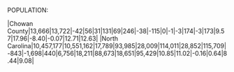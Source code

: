 POPULATION:

|Chowan County|13,666|13,722|-42|56|31|131|69|246|-38|-115|0|-1|-3|174|-3|173|9.57|17.96|-8.40|-0.07|12.71|12.63|
|North Carolina|10,457,177|10,551,162|17,789|93,985|28,009|114,011|28,852|115,709|-843|-1,698|440|6,756|18,211|88,673|18,651|95,429|10.85|11.02|-0.16|0.64|8.44|9.08|
